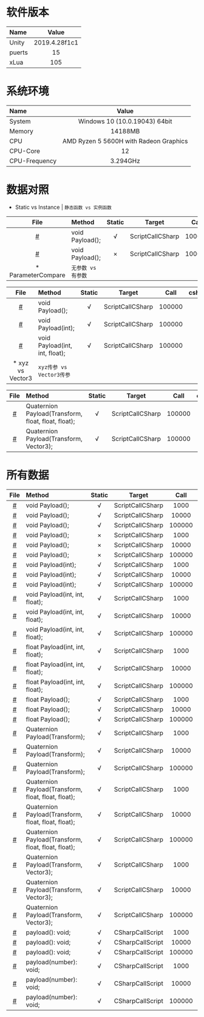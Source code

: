 
# 软件版本
| Name            | Value             |
| :----           | :----:            |
| Unity           | 2019.4.28f1c1               |
| puerts          | 15               |
| xLua            | 105               |
# 系统环境
| Name            | Value             |
| :----           | :----:            |
| System          | Windows 10  (10.0.19043) 64bit               |
| Memory          | 14188MB             |
| CPU             | AMD Ryzen 5 5600H with Radeon Graphics                |
| CPU-Core        | 12               |
| CPU-Frequency   | 3.294GHz            |
# 数据对照
* Static vs Instance | 	`静态函数 vs 实例函数`

| File      | Method    | Static    | Target    | Call      | csharp(ms)| puerts(ms)| xLua(ms)  | csharpResult  | puertsResult  | xLuaResult    |
| :----:    | :----     | :----:    | :----:    | :----:    | :----:    | :----:    | :----:    | :----:        | :----:        | :----:        |
| [#](/Assets/CScripts/Examples/Example1.cs)       | void Payload();       | √       | ScriptCallCSharp       | 100000       | 1.0       | 213.0       | 234.3       | `null`           | `null`           | `null`          |
| [#](/Assets/CScripts/Examples/Example2.cs)       | void Payload();       | ×       | ScriptCallCSharp       | 100000       | 1.0       | 200.3       | 343.3       | `null`           | `null`           | `null`          |
* ParameterCompare | 	`无参数 vs 有参数`

| File      | Method    | Static    | Target    | Call      | csharp(ms)| puerts(ms)| xLua(ms)  | csharpResult  | puertsResult  | xLuaResult    |
| :----:    | :----     | :----:    | :----:    | :----:    | :----:    | :----:    | :----:    | :----:        | :----:        | :----:        |
| [#](/Assets/CScripts/Examples/Example1.cs)       | void Payload();       | √       | ScriptCallCSharp       | 100000       | 1.0       | 213.0       | 234.3       | `null`           | `null`           | `null`          |
| [#](/Assets/CScripts/Examples/Example3.cs)       | void Payload(int);       | √       | ScriptCallCSharp       | 100000       | 0.0       | 230.7       | 255.9       | `null`           | `null`           | `null`          |
| [#](/Assets/CScripts/Examples/Example4.cs)       | void Payload(int, int, float);       | √       | ScriptCallCSharp       | 100000       | 1.0       | 335.4       | 333.5       | `null`           | `null`           | `null`          |
* xyz vs Vector3 | 	`xyz传参 vs Vector3传参`

| File      | Method    | Static    | Target    | Call      | csharp(ms)| puerts(ms)| xLua(ms)  | csharpResult  | puertsResult  | xLuaResult    |
| :----:    | :----     | :----:    | :----:    | :----:    | :----:    | :----:    | :----:    | :----:        | :----:        | :----:        |
| [#](/Assets/CScripts/Examples/Example8.cs)       | Quaternion Payload(Transform, float, float, float);       | √       | ScriptCallCSharp       | 100000       | 32.2       | 454.9       | 411.6       | (-0.1, -0.1, -0.2, -1.0)           | (-0.1, -0.1, -0.2, -1.0)           | (-0.1, -0.1, -0.2, -1.0)          |
| [#](/Assets/CScripts/Examples/Example9.cs)       | Quaternion Payload(Transform, Vector3);       | √       | ScriptCallCSharp       | 100000       | 20.5       | 431.3       | 395.3       | (-0.3, -0.5, -0.8, -0.3)           | (-0.3, -0.5, -0.8, -0.3)           | (-0.3, -0.5, -0.8, -0.3)          |
# 所有数据
| File      | Method    | Static    | Target    | Call      | csharp(ms)| puerts(ms)| xLua(ms)  | csharpResult  | puertsResult  | xLuaResult    |
| :----:    | :----     | :----:    | :----:    | :----:    | :----:    | :----:    | :----:    | :----:        | :----:        | :----:        |
| [#](/Assets/CScripts/Examples/Example1.cs)       | void Payload();       | √       | ScriptCallCSharp       | 1000       | 0.0       | 4.9       | 5.9       | `null`           | `null`           | `null`          |
| [#](/Assets/CScripts/Examples/Example1.cs)       | void Payload();       | √       | ScriptCallCSharp       | 10000       | 0.0       | 21.7       | 31.7       | `null`           | `null`           | `null`          |
| [#](/Assets/CScripts/Examples/Example1.cs)       | void Payload();       | √       | ScriptCallCSharp       | 100000       | 1.0       | 213.0       | 234.3       | `null`           | `null`           | `null`          |
| [#](/Assets/CScripts/Examples/Example2.cs)       | void Payload();       | ×       | ScriptCallCSharp       | 1000       | 0.0       | 5.9       | 5.3       | `null`           | `null`           | `null`          |
| [#](/Assets/CScripts/Examples/Example2.cs)       | void Payload();       | ×       | ScriptCallCSharp       | 10000       | 0.0       | 18.6       | 45.9       | `null`           | `null`           | `null`          |
| [#](/Assets/CScripts/Examples/Example2.cs)       | void Payload();       | ×       | ScriptCallCSharp       | 100000       | 1.0       | 200.3       | 343.3       | `null`           | `null`           | `null`          |
| [#](/Assets/CScripts/Examples/Example3.cs)       | void Payload(int);       | √       | ScriptCallCSharp       | 1000       | 0.5       | 4.9       | 3.9       | `null`           | `null`           | `null`          |
| [#](/Assets/CScripts/Examples/Example3.cs)       | void Payload(int);       | √       | ScriptCallCSharp       | 10000       | 0.0       | 22.5       | 25.9       | `null`           | `null`           | `null`          |
| [#](/Assets/CScripts/Examples/Example3.cs)       | void Payload(int);       | √       | ScriptCallCSharp       | 100000       | 0.0       | 230.7       | 255.9       | `null`           | `null`           | `null`          |
| [#](/Assets/CScripts/Examples/Example4.cs)       | void Payload(int, int, float);       | √       | ScriptCallCSharp       | 1000       | 0.0       | 4.9       | 4.9       | `null`           | `null`           | `null`          |
| [#](/Assets/CScripts/Examples/Example4.cs)       | void Payload(int, int, float);       | √       | ScriptCallCSharp       | 10000       | 0.0       | 27.4       | 49.4       | `null`           | `null`           | `null`          |
| [#](/Assets/CScripts/Examples/Example4.cs)       | void Payload(int, int, float);       | √       | ScriptCallCSharp       | 100000       | 1.0       | 335.4       | 333.5       | `null`           | `null`           | `null`          |
| [#](/Assets/CScripts/Examples/Example5.cs)       | float Payload(int, int, float);       | √       | ScriptCallCSharp       | 1000       | 0.0       | 6.9       | 9.4       | 1501500           | 1501500           | 1501500          |
| [#](/Assets/CScripts/Examples/Example5.cs)       | float Payload(int, int, float);       | √       | ScriptCallCSharp       | 10000       | 0.0       | 30.3       | 46.9       | 1.500183E+08           | 1.50015E+08           | 150015000          |
| [#](/Assets/CScripts/Examples/Example5.cs)       | float Payload(int, int, float);       | √       | ScriptCallCSharp       | 100000       | 2.0       | 336.1       | 369.7       | 1.500022E+10           | 1.500015E+10           | 15000150000          |
| [#](/Assets/CScripts/Examples/Example6.cs)       | float Payload();       | √       | ScriptCallCSharp       | 1000       | 0.0       | 3.9       | 18.3       | 6000           | 6000           | 6000          |
| [#](/Assets/CScripts/Examples/Example6.cs)       | float Payload();       | √       | ScriptCallCSharp       | 10000       | 0.0       | 19.4       | 36.9       | 60000           | 60000           | 60000          |
| [#](/Assets/CScripts/Examples/Example6.cs)       | float Payload();       | √       | ScriptCallCSharp       | 100000       | 1.0       | 236.8       | 333.7       | 600000           | 600000           | 600000          |
| [#](/Assets/CScripts/Examples/Example7.cs)       | Quaternion Payload(Transform);       | √       | ScriptCallCSharp       | 1000       | 2.9       | 25.2       | 16.6       | (0.3, 0.3, 0.3, -0.8)           | (0.3, 0.3, 0.3, -0.8)           | (0.3, 0.3, 0.3, -0.8)          |
| [#](/Assets/CScripts/Examples/Example7.cs)       | Quaternion Payload(Transform);       | √       | ScriptCallCSharp       | 10000       | 2.0       | 32.2       | 31.3       | (-0.1, -0.1, -0.1, 1.0)           | (-0.1, -0.1, -0.1, 1.0)           | (-0.1, -0.1, -0.1, 1.0)          |
| [#](/Assets/CScripts/Examples/Example7.cs)       | Quaternion Payload(Transform);       | √       | ScriptCallCSharp       | 100000       | 20.9       | 329.3       | 302.3       | (-0.5, -0.4, -0.4, 0.6)           | (-0.5, -0.4, -0.4, 0.6)           | (-0.5, -0.4, -0.4, 0.6)          |
| [#](/Assets/CScripts/Examples/Example8.cs)       | Quaternion Payload(Transform, float, float, float);       | √       | ScriptCallCSharp       | 1000       | 1.0       | 5.9       | 4.9       | (-0.4, -0.5, -0.7, -0.2)           | (-0.4, -0.5, -0.7, -0.2)           | (-0.4, -0.5, -0.7, -0.2)          |
| [#](/Assets/CScripts/Examples/Example8.cs)       | Quaternion Payload(Transform, float, float, float);       | √       | ScriptCallCSharp       | 10000       | 2.9       | 54.7       | 41.0       | (0.4, 0.5, 0.7, 0.0)           | (0.4, 0.5, 0.7, 0.0)           | (0.4, 0.5, 0.7, 0.0)          |
| [#](/Assets/CScripts/Examples/Example8.cs)       | Quaternion Payload(Transform, float, float, float);       | √       | ScriptCallCSharp       | 100000       | 32.2       | 454.9       | 411.6       | (-0.1, -0.1, -0.2, -1.0)           | (-0.1, -0.1, -0.2, -1.0)           | (-0.1, -0.1, -0.2, -1.0)          |
| [#](/Assets/CScripts/Examples/Example9.cs)       | Quaternion Payload(Transform, Vector3);       | √       | ScriptCallCSharp       | 1000       | 0.0       | 7.8       | 9.4       | (0.3, 0.5, 0.7, 0.4)           | (0.3, 0.5, 0.7, 0.4)           | (0.3, 0.5, 0.7, 0.4)          |
| [#](/Assets/CScripts/Examples/Example9.cs)       | Quaternion Payload(Transform, Vector3);       | √       | ScriptCallCSharp       | 10000       | 2.0       | 56.7       | 40.1       | (-0.3, -0.5, -0.8, 0.1)           | (-0.3, -0.5, -0.8, 0.1)           | (-0.3, -0.5, -0.8, 0.1)          |
| [#](/Assets/CScripts/Examples/Example9.cs)       | Quaternion Payload(Transform, Vector3);       | √       | ScriptCallCSharp       | 100000       | 20.5       | 431.3       | 395.3       | (-0.3, -0.5, -0.8, -0.3)           | (-0.3, -0.5, -0.8, -0.3)           | (-0.3, -0.5, -0.8, -0.3)          |
| [#](/Assets/CScripts/Examples/Example101.cs)       | payload(): void;       | √       | CSharpCallScript       | 1000       | `fail`       | 7.8       | 3.1       | `null`           | `null`           | `null`          |
| [#](/Assets/CScripts/Examples/Example101.cs)       | payload(): void;       | √       | CSharpCallScript       | 10000       | `fail`       | 2.5       | 0.9       | `null`           | `null`           | `null`          |
| [#](/Assets/CScripts/Examples/Example101.cs)       | payload(): void;       | √       | CSharpCallScript       | 100000       | `fail`       | 28.5       | 7.8       | `null`           | `null`           | `null`          |
| [#](/Assets/CScripts/Examples/Example103.cs)       | payload(number): void;       | √       | CSharpCallScript       | 1000       | `fail`       | 2.9       | 2.9       | `null`           | `null`           | `null`          |
| [#](/Assets/CScripts/Examples/Example103.cs)       | payload(number): void;       | √       | CSharpCallScript       | 10000       | `fail`       | 4.9       | 1.0       | `null`           | `null`           | `null`          |
| [#](/Assets/CScripts/Examples/Example103.cs)       | payload(number): void;       | √       | CSharpCallScript       | 100000       | `fail`       | 39.1       | 8.0       | `null`           | `null`           | `null`          |